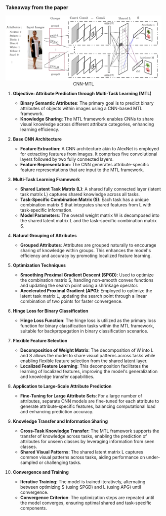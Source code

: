### Takeaway from the paper 


<div align="center">
    <img src="./assets/figure.png"/></br>
    <figcaption>CNN-MTL </figcaption>
</div>

1. **Objective: Attribute Prediction through Multi-Task Learning (MTL)**
   - **Binary Semantic Attributes**: The primary goal is to predict binary attributes of objects within images using a CNN-based MTL framework.
   - **Knowledge Sharing**: The MTL framework enables CNNs to share visual knowledge across different attribute categories, enhancing learning efficiency.

2. **Base CNN Architecture**
   - **Feature Extraction**: A CNN architecture akin to AlexNet is employed for extracting features from images. It comprises five convolutional layers followed by two fully connected layers.
   - **Feature Representation**: The CNN generates attribute-specific feature representations that are input to the MTL framework.

3. **Multi-Task Learning Framework**
   - **Shared Latent Task Matrix (L)**: A shared fully connected layer (latent task matrix L) captures shared knowledge across all tasks.
   - **Task-Specific Combination Matrix (S)**: Each task has a unique combination matrix S that integrates shared features from L with task-specific information.
   - **Model Parameters**: The overall weight matrix W is decomposed into the shared latent matrix L and the task-specific combination matrix S.

4. **Natural Grouping of Attributes**
   - **Grouped Attributes**: Attributes are grouped naturally to encourage sharing of knowledge within groups. This enhances the model's efficiency and accuracy by promoting localized feature learning.

5. **Optimization Techniques**
   - **Smoothing Proximal Gradient Descent (SPGD)**: Used to optimize the combination matrix S, handling non-smooth convex functions and updating the search point using a shrinkage operator.
   - **Accelerated Proximal Gradient (APG)**: Employed to optimize the latent task matrix L, updating the search point through a linear combination of two points for faster convergence.

6. **Hinge Loss for Binary Classification**
   - **Hinge Loss Function**: The hinge loss is utilized as the primary loss function for binary classification tasks within the MTL framework, suitable for backpropagation in binary classification scenarios.

7. **Flexible Feature Selection**
   - **Decomposition of Weight Matrix**: The decomposition of W into L and S allows the model to share visual patterns across tasks while enabling flexible feature selection from the shared latent layer.
   - **Localized Feature Learning**: This decomposition facilitates the learning of localized features, improving the model's generalization and knowledge transfer capabilities.

8. **Application to Large-Scale Attribute Prediction**
   - **Fine-Tuning for Large Attribute Sets**: For a large number of attributes, separate CNN models are fine-tuned for each attribute to generate attribute-specific features, balancing computational load and enhancing prediction accuracy.

9. **Knowledge Transfer and Information Sharing**
   - **Cross-Task Knowledge Transfer**: The MTL framework supports the transfer of knowledge across tasks, enabling the prediction of attributes for unseen classes by leveraging information from seen classes.
   - **Shared Visual Patterns**: The shared latent matrix L captures common visual patterns across tasks, aiding performance on under-sampled or challenging tasks.

10. **Convergence and Training**
    - **Iterative Training**: The model is trained iteratively, alternating between optimizing S (using SPGD) and L (using APG) until convergence.
    - **Convergence Criterion**: The optimization steps are repeated until the model converges, ensuring optimal shared and task-specific components.


